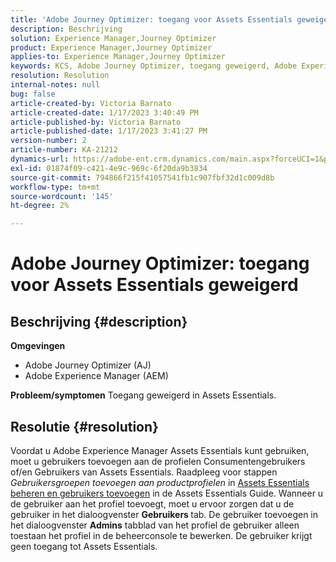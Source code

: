 ```yaml
---
title: 'Adobe Journey Optimizer: toegang voor Assets Essentials geweigerd'
description: Beschrijving
solution: Experience Manager,Journey Optimizer
product: Experience Manager,Journey Optimizer
applies-to: Experience Manager,Journey Optimizer
keywords: KCS, Adobe Journey Optimizer, toegang geweigerd, Adobe Experience Manager, AEM, AJO, Assets Essentials, problemen oplossen
resolution: Resolution
internal-notes: null
bug: false
article-created-by: Victoria Barnato
article-created-date: 1/17/2023 3:40:49 PM
article-published-by: Victoria Barnato
article-published-date: 1/17/2023 3:41:27 PM
version-number: 2
article-number: KA-21212
dynamics-url: https://adobe-ent.crm.dynamics.com/main.aspx?forceUCI=1&pagetype=entityrecord&etn=knowledgearticle&id=cfeedd4e-7d96-ed11-aad1-6045bd006079
exl-id: 01874f09-c421-4e9c-969c-6f20da9b3834
source-git-commit: 794866f215f41057541fb1c907fbf32d1c009d8b
workflow-type: tm+mt
source-wordcount: '145'
ht-degree: 2%

---
```


# Adobe Journey Optimizer: toegang voor Assets Essentials geweigerd

## Beschrijving {#description}

<b>Omgevingen</b>
- Adobe Journey Optimizer (AJ)
- Adobe Experience Manager (AEM)



<b>Probleem/symptomen</b>
Toegang geweigerd in Assets Essentials.


## Resolutie {#resolution}


Voordat u Adobe Experience Manager Assets Essentials kunt gebruiken, moet u gebruikers toevoegen aan de profielen Consumentengebruikers of/en Gebruikers van Assets Essentials. Raadpleeg voor stappen *Gebruikersgroepen toevoegen aan productprofielen* in [Assets Essentials beheren en gebruikers toevoegen](https://experienceleague.adobe.com/docs/experience-manager-assets-essentials/help/get-started-admins/deploy-administer.html#add-users-to-product-profiles) in de Assets Essentials Guide. Wanneer u de gebruiker aan het profiel toevoegt, moet u ervoor zorgen dat u de gebruiker in het dialoogvenster <b>Gebruikers </b> tab. De gebruiker toevoegen in het dialoogvenster <b>Admins</b> tabblad van het profiel de gebruiker alleen toestaan het profiel in de beheerconsole te bewerken. De gebruiker krijgt geen toegang tot Assets Essentials.
